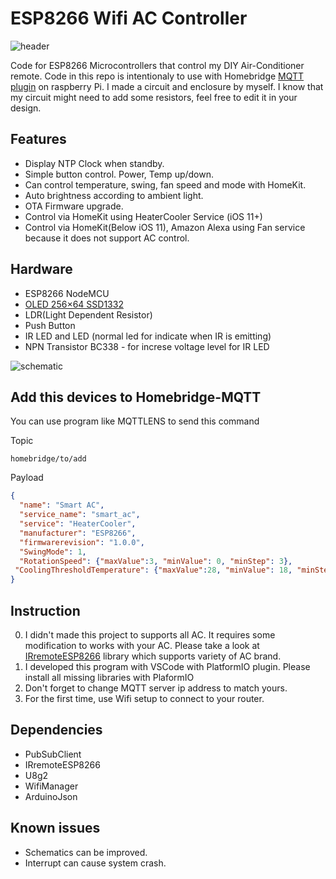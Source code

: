
# ESP8266 Wifi AC Controller
![header](https://raw.githubusercontent.com/maxmacstn/MQTT-AC-Controller/master/img/header.png)

Code for ESP8266 Microcontrollers that control my DIY Air-Conditioner remote. Code in this repo is intentionaly to use with Homebridge [MQTT plugin](https://www.npmjs.com/package/homebridge-mqtt) on raspberry Pi.
I made a circuit and enclosure by myself. I know that my circuit might need to add some resistors, feel free to edit it in your design.

## Features
 - Display NTP Clock when standby.
 - Simple button control. Power, Temp up/down.
 - Can control temperature, swing, fan speed and mode with HomeKit.
 - Auto brightness according to ambient light.
 - OTA Firmware upgrade.
 - Control via HomeKit using HeaterCooler Service (iOS 11+)
 - Control via HomeKit(Below iOS 11), Amazon Alexa using Fan service because it does not support AC control.

## Hardware
 - ESP8266 NodeMCU
 - [OLED 256×64 SSD1332](https://www.buydisplay.com/default/serial-oled-module-price-3-2-inch-display-256x64-screens-white-on-black)
 - LDR(Light Dependent Resistor)
 - Push Button
 - IR LED and LED (normal led for indicate when IR is emitting)
 - NPN Transistor BC338 - for increse voltage level for IR LED
 
![schematic](https://raw.githubusercontent.com/maxmacstn/MQTT-AC-Controller/master/img/smartAC_Schematic2_schem.jpg)

## Add this devices to Homebridge-MQTT 
You can use program like MQTTLENS to send this command

Topic
```
homebridge/to/add
```
Payload
```json
{
  "name": "Smart AC",
  "service_name": "smart_ac",
  "service": "HeaterCooler",
  "manufacturer": "ESP8266",
  "firmwarerevision": "1.0.0",
  "SwingMode": 1,
  "RotationSpeed": {"maxValue":3, "minValue": 0, "minStep": 3},
 "CoolingThresholdTemperature": {"maxValue":28, "minValue": 18, "minStep": 1}
}
```
## Instruction
 0. I didn't made this project to supports all AC. It requires some modification to works with your AC. Please take a look at [IRremoteESP8266](https://github.com/markszabo/IRremoteESP8266) library which supports variety of AC brand.
 1. I developed this program with VSCode with PlatformIO plugin. Please install all missing libraries with PlaformIO
 2. Don't forget to change MQTT server ip address to match yours.
 3. For the first time, use Wifi setup to connect to your router.


## Dependencies
 - PubSubClient
 - IRremoteESP8266
 - U8g2
 - WifiManager
 - ArduinoJson
 
## Known issues
- Schematics can be improved.
- Interrupt can cause system crash.

